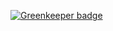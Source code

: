 
[![Greenkeeper badge](https://badges.greenkeeper.io/vuolter/awair-downloader.svg)](https://greenkeeper.io/)
